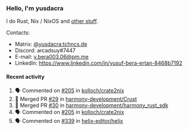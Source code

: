 ### Hello, I'm yusdacra

I do Rust, Nix / NixOS and [other stuff](https://yusdacra.gitlab.io/about).

Contacts:
- Matrix: [@yusdacra:tchncs.de](https://matrix.to/#/@yusdacra:tchncs.de)
- Discord: arcadsuy#7447
- E-mail: y.bera003.06@pm.me
- LinkedIn: https://www.linkedin.com/in/yusuf-bera-ertan-8468b7192

#### Recent activity

<!--START_SECTION:activity-->
1. 🗣 Commented on [#205](https://github.com/kolloch/crate2nix/issues/205) in [kolloch/crate2nix](https://github.com/kolloch/crate2nix)
2. 🎉 Merged PR [#29](https://github.com/harmony-development/Crust/pull/29) in [harmony-development/Crust](https://github.com/harmony-development/Crust)
3. 🎉 Merged PR [#30](https://github.com/harmony-development/harmony_rust_sdk/pull/30) in [harmony-development/harmony_rust_sdk](https://github.com/harmony-development/harmony_rust_sdk)
4. 🗣 Commented on [#205](https://github.com/kolloch/crate2nix/issues/205) in [kolloch/crate2nix](https://github.com/kolloch/crate2nix)
5. 🗣 Commented on [#339](https://github.com/helix-editor/helix/issues/339) in [helix-editor/helix](https://github.com/helix-editor/helix)
<!--END_SECTION:activity-->
